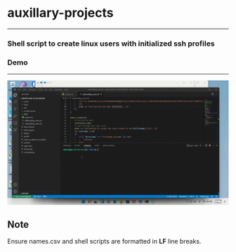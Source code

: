 # auxillary-projects
---
### Shell script to create linux users with initialized ssh profiles


### Demo
---
![onboarding_users.gif](onboarding_users_demo.gif "onboarding_users_demo")

Note
---
Ensure names.csv and shell scripts are formatted in **LF** line breaks.